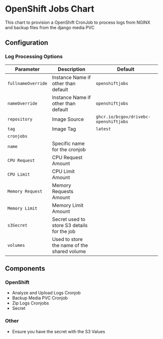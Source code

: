 # OpenShift Jobs Chart

This chart to provision a OpenShift CronJob to process logs from NGINX and backup files from the django media PVC 

## Configuration

### Log Processing Options

| Parameter          | Description                                 | Default                               |
| ------------------ | ------------------------------------------- | ------------------------------------- |
| `fullnameOverride` | Instance Name if other than default         | `openshiftjobs`                       |
| `nameOverride`     | Instance Name if other than default         | `openshiftjobs`                       |
| `repository`       | Image Source                                | `ghcr.io/bcgov/drivebc-openshiftjobs` |
| `tag`              | Image Tag                                   | `latest`                              |
| `cronjobs`         |                                             |                                       |
| `name`             | Specific name for the cronjob               |                                       |
| `CPU Request`      | CPU Request Amount                          |                                       |
| `CPU Limit`        | CPU Limit Amount                            |                                       |
| `Memory Request`   | Memory Requests Amount                      |                                       |
| `Memory Limit`     | Memory Limit Amount                         |                                       |
| `s3Secret`         | Secret used to store S3 details for the job |                                       |
| `volumes`          | Used to store the name of the shared volume |                                       |


## Components
### OpenShift
- Analyze and Upload Logs Cronjob
- Backup Media PVC Cronjob
- Zip Logs Cronjobs
- Secret

### Other
- Ensure you have the secret with the S3 Values
